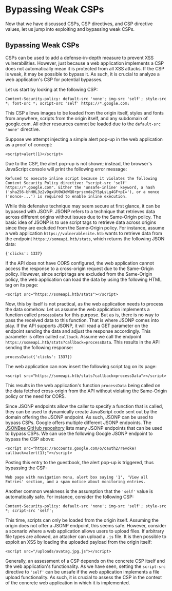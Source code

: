 # Bypassing Weak CSPs

Now that we have discussed CSPs, CSP directives, and CSP directive values, let us jump into exploiting and bypassing weak CSPs.

## Bypassing Weak CSPs

CSPs can be used to add a defense-in-depth measure to prevent XSS vulnerabilities. However, just because a web application implements a CSP does not automatically mean it is protected from all XSS attacks. If the CSP is weak, it may be possible to bypass it. As such, it is crucial to analyze a web application's CSP for potential bypasses.

Let us start by looking at the following CSP:

`Content-Security-policy: default-src 'none'; img-src 'self'; style-src *; font-src *; script-src 'self' https://*.google.com;`

This CSP allows images to be loaded from the origin itself, styles and fonts from anywhere, scripts from the origin itself, and any subdomain of google.com. All other resources cannot be loaded due to the `default-src 'none'` directive.

Suppose we attempt injecting a simple alert pop-up in the web application as a proof of concept:

`<script>alert(1)</script>`

Due to the CSP, the alert pop-up is not shown; instead, the browser's JavaScript console will print the following error message:

`Refused to execute inline script because it violates the following Content Security Policy directive: "script-src 'self' https://*.google.com". Either the 'unsafe-inline' keyword, a hash ('sha256-bhHHL3z2vDgxUt0W3dWQOrprscmda2Y5pLsLg4GF+pI='), or a nonce ('nonce-...') is required to enable inline execution.`

While this defensive technique may seem secure at first glance, it can be bypassed with JSONP. JSONP refers to a technique that retrieves data across different origins without issues due to the Same-Origin policy. The basic idea of JSONP is to use script tags to retrieve data across origins since they are excluded from the Same-Origin policy. For instance, assume a web application `https://vulnerablesite.htb` wants to retrieve data from the endpoint `https://someapi.htb/stats`, which returns the following JSON data:

`{'clicks': 1337}`

If the API does not have CORS configured, the web application cannot access the response to a cross-origin request due to the Same-Origin policy. However, since script tags are excluded from the Same-Origin policy, the web application can load the data by using the following HTML tag on its page:

`<script src="https://someapi.htb/stats"></script>`

Now, this by itself is not practical, as the web application needs to process the data somehow. Let us assume the web application implements a function called `processData` for this purpose. But as is, there is no way to pass the received data to this function. That is where JSONP comes into play. If the API supports JSONP, it will read a GET parameter on the endpoint sending the data and adjust the response accordingly. This parameter is often called `callback`. Assume we call the endpoint `https://someapi.htb/stats?callback=processData`. This results in the API sending the following response:

`processData({'clicks': 1337})`

The web application can now insert the following script tag on its page:

`<script src="https://someapi.htb/stats?callback=processData"></script>`

This results in the web application's function `processData` being called on the data fetched cross-origin from the API without violating the Same-Origin policy or the need for CORS.

Since JSONP endpoints allow the caller to specify a function that is called, they can be used to dynamically create JavaScript code sent out by the domain offering the JSONP endpoint. As such, JSONP can be used to bypass CSPs. Google offers multiple different JSONP endpoints. The [JSONBee GitHub repository](https://github.com/zigoo0/JSONBee) lists many JSONP endpoints that can be used to bypass CSPs. We can use the following Google JSONP endpoint to bypass the CSP above:

`<script src="https://accounts.google.com/o/oauth2/revoke?callback=alert(1);"></script>`

Posting this entry to the guestbook, the alert pop-up is triggered, thus bypassing the CSP:

`Web page with navigation menu, alert box saying '1', 'View all Entries' section, and a spam notice about monitoring entries.`

Another common weakness is the assumption that the `'self'` value is automatically safe. For instance, consider the following CSP:

`Content-Security-policy: default-src 'none'; img-src 'self'; style-src *; script-src 'self';`

This time, scripts can only be loaded from the origin itself. Assuming the origin does not offer a JSONP endpoint, this seems safe. However, consider a scenario where a web application allows users to upload files. If arbitrary file types are allowed, an attacker can upload a `.js` file. It is then possible to exploit an XSS by loading the uploaded payload from the origin itself:

`<script src="/uploads/avatag.jpg.js"></script>`

Generally, an assessment of a CSP depends on the concrete CSP itself and the web application's functionality. As we have seen, setting the `script-src` directive to `'self'` can be unsafe if the web application implements a file upload functionality. As such, it is crucial to assess the CSP in the context of the concrete web application in which it is implemented.
